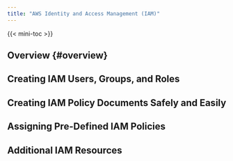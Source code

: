 ```yaml
---
title: "AWS Identity and Access Management (IAM)"
---
```


{{< mini-toc >}}

## Overview {#overview}

## Creating IAM Users, Groups, and Roles

## Creating IAM Policy Documents Safely and Easily

## Assigning Pre-Defined IAM Policies

## Additional IAM Resources
